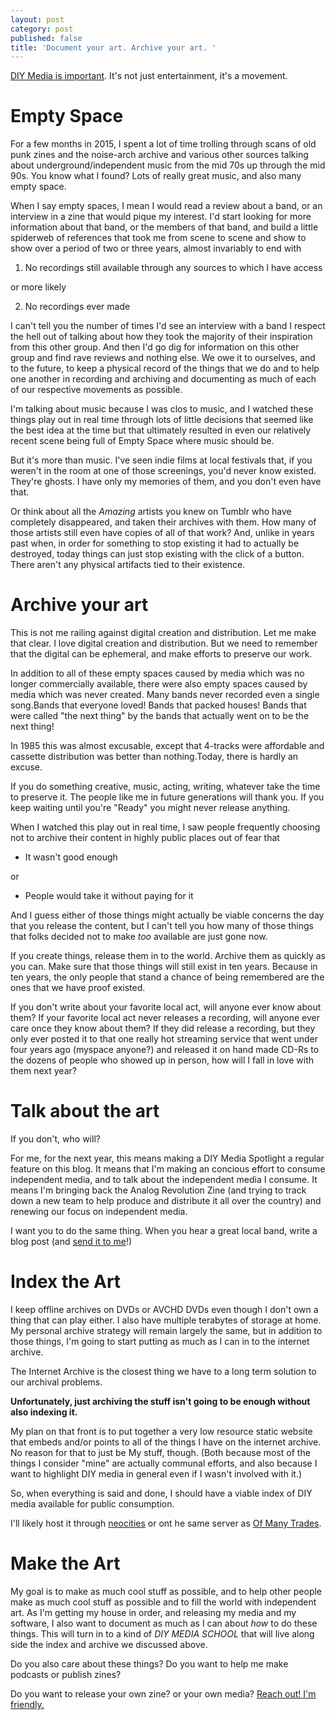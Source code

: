 ```yaml
---
layout: post
category: post
published: false
title: 'Document your art. Archive your art. '
---
```

[DIY Media is important](http://ajroach42.com/diy-media/). It's not just entertainment, it's a movement. 

# Empty Space

For a few months in 2015, I spent a lot of time trolling through scans of old punk zines and the noise-arch archive and various other sources talking about underground/independent music from the mid 70s up through the mid 90s. You know what I found? Lots of really great music, and also many empty space.

When I say empty spaces, I mean I would read a review about a band, or an interview in a zine that would pique my interest. I'd start looking for more information about that band, or the members of that band, and build a little spiderweb of references that took me from scene to scene and show to show over a period of two or three years, almost invariably to end with 

1) No recordings still available through any sources to which I have access 

or more likely 

2) No recordings ever made

I can't tell you the number of times I'd see an interview with a band I respect the hell out of talking about how they took the majority of their inspiration from this other group. And then I'd go dig for information on this other group and find rave reviews and nothing else. We owe it to ourselves, and to the future, to keep a physical record of the things that we do and to help one another in recording and archiving and documenting as much of each of our respective movements as possible.

I'm talking about music because I was clos to music, and I watched these things play out in real time through lots of little decisions that seemed like the best idea at the time but that ultimately resulted in even our relatively recent scene being full of Empty Space where music should be. 

But it's more than music. I've seen indie films at local festivals that, if you weren't in the room at one of those screenings, you'd never know existed. They're ghosts. I have only my memories of them, and you don't even have that. 

Or think about all the *Amazing* artists you knew on Tumblr who have completely disappeared, and taken their archives with them. How many of those artists still even have copies of all of that work? And, unlike in years past when, in order for something to stop existing it had to actually be destroyed, today things can just stop existing with the click of a button. There aren't any physical artifacts tied to their existence.

# Archive your art 

This is not me railing against digital creation and distribution. Let me make that clear. I love digital creation and distribution. But we need to remember that the digital can be ephemeral, and make efforts to preserve our work.

In addition to all of these empty spaces caused by media which was no longer commercially available, there were also empty spaces caused by media which was never created. Many bands never recorded even a single song.Bands that everyone loved! Bands that packed houses! Bands that were called "the next thing"  by the bands that actually went on to be the next thing! 

In 1985 this was almost excusable, except that 4-tracks were affordable and cassette distribution was better than nothing.Today, there is hardly an excuse. 

If you do something creative, music, acting, writing, whatever take the time to preserve it. The people like me in future generations will thank you. If you keep waiting until you're "Ready" you might never release anything. 

When I watched this play out in real time, I saw people frequently choosing not to archive their content in highly public places out of fear that 

- It wasn't good enough 

or 

- People would take it without paying for it

And I guess either of those things might actually be viable concerns the day that you release the content, but I can't tell you how many of those things that folks decided not to make *too* available are just gone now.

If you create things, release them in to the world. Archive them as quickly as you can. Make sure that those things will still exist in ten years. Because in ten years, the only people that stand a chance of being remembered are the ones that we have proof existed. 

If you don't write about your favorite local act, will anyone ever know about them? If your favorite local act never releases a recording, will anyone ever care once they know about them? If they did release a recording, but they only ever posted it to that one really hot streaming service that went under four years ago (myspace anyone?) and released it on hand made CD-Rs to the dozens of people who showed up in person, how will I fall in love with them next year? 


# Talk about the art 

If you don't, who will?

For me, for the next year, this means making a DIY Media Spotlight a regular feature on this blog. It means that I'm making an concious effort to consume independent media, and to talk about the independent media I consume. It means I'm bringing back the Analog Revolution Zine (and trying to track down a new team to help produce and distribute it all over the country) and renewing our focus on independent media. 

I want you to do the same thing. When you hear a great local band, write a blog post (and [send it to me](https://retro.social/@ajroach42)!) 


# Index the Art 

I keep offline archives on DVDs or AVCHD DVDs even though I don't own a thing that can play either. I also have multiple terabytes of storage at home. My personal archive strategy will remain largely the same, but in addition to those things, I'm going to start putting as much as I can in to the internet archive. 

The Internet Archive is the closest thing we have to a long term solution to our archival problems. 

**Unfortunately, just archiving the stuff isn't going to be enough without also indexing it.**

My plan on that front is to put together a very low resource static website that embeds and/or points to all of the things I have on the internet archive. No reason for that to just be My stuff, though. (Both because most of the things I consider "mine" are actually communal efforts, and also because I want to highlight DIY media in general even if I wasn't involved with it.) 

So, when everything is said and done, I should have a viable index of DIY media available for public consumption. 

I'll likely host it through [neocities](http://neocities.org) or ont he same server as [Of Many Trades](http://ofmanytrades.com). 

# Make the Art 

My goal is to make as much cool stuff as possible, and to help other people make as much cool stuff as possible and to fill the world with independent art. As I'm getting my house in order, and releasing my media and my software, I also want to document as much as I can about *how* to do these things. This will turn in to a kind of *DIY MEDIA SCHOOL* that will live along side the index and archive we discussed above. 

Do you also care about these things? Do you want to help me make podcasts or publish zines? 

Do you want to release your own zine? or your own media? [Reach out! I'm friendly.](https://retro.social/@ajroach42) 






